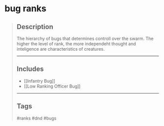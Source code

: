 # bug ranks

> ## Description
>
> The hierarchy of bugs that determines controll over the swarm.
> The higher the level of rank, the more independeht thought and
> inteligence are characteristics of creatures.
>
> ______________________________________________________________________
>
> ## Includes
>
> - \[[Infantry Bug]\]
> - \[[Low Ranking Officer Bug]\]
>
> ______________________________________________________________________
>
> ## Tags
>
>#ranks #dnd #bugs
